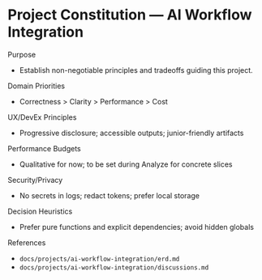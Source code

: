 # Project Constitution — AI Workflow Integration

Purpose

- Establish non-negotiable principles and tradeoffs guiding this project.

Domain Priorities

- Correctness > Clarity > Performance > Cost

UX/DevEx Principles

- Progressive disclosure; accessible outputs; junior-friendly artifacts

Performance Budgets

- Qualitative for now; to be set during Analyze for concrete slices

Security/Privacy

- No secrets in logs; redact tokens; prefer local storage

Decision Heuristics

- Prefer pure functions and explicit dependencies; avoid hidden globals

References

- `docs/projects/ai-workflow-integration/erd.md`
- `docs/projects/ai-workflow-integration/discussions.md`
